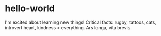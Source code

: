 # hello-world
I'm excited about learning new things!
Critical facts: rugby, tattoos, cats, introvert heart, kindness > everything. Ars longa, vita brevis.
